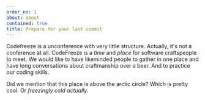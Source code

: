 ```yaml
---
order_no: 1
about: about
contained: true
title: Prepare for your last commit
---
```


Codefreeze is a unconference with very little structure.
Actually, it's not a conference at all.
CodeFreeze is a _time_ and _place_ for software craftspeople to meet.
We would like to have likeminded people to gather in one place and have long conversations about craftmanship over a beer.
And to practice our coding skills.

Did we mention that this place is above the arctic circle? Which is pretty cool.
Or _freezingly cold actually_.
